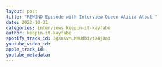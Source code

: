 ```yaml
---
layout: post
title: "REWIND Episode with Interview Queen Alicia Atout "
date: 2022-10-31
categories: interviews keepin-it-kayfabe
author: keepin-it-kayfabe
spotify_track_id: 3gXnKVMLMVUdbivtX4jDai
youtube_video_id: 
apple_track_id: 
youtube_metadata: 
---
```

